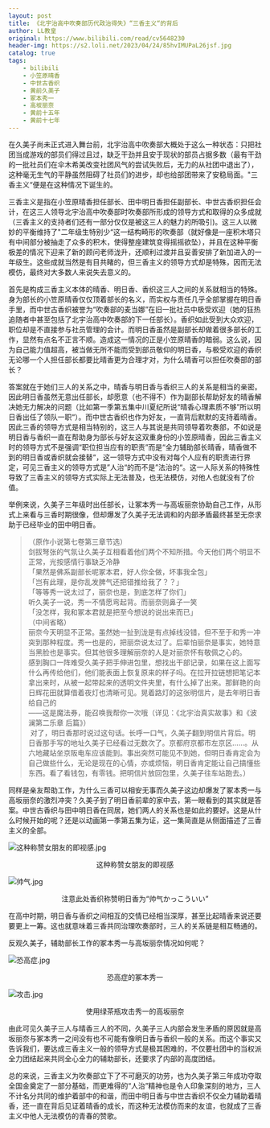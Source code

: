 ```yaml
---
layout: post
title: 《北宇治高中吹奏部历代政治得失》“三香主义“的背后
author: LL教皇
original: https://www.bilibili.com/read/cv5648230
header-img: https://s2.loli.net/2023/04/24/85hvIMUPaL26jsf.jpg
catalog: true
tags:
    - bilibili
    - 小笠原晴香
    - 中世古香织
    - 黄前久美子
    - 冢本秀一
    - 高坂丽奈
    - 黄前十五年
    - 黄前十七年
---
```


在久美子尚未正式进入舞台前，北宇治高中吹奏部大概处于这么一种状态：只把社团当成游戏的部员们得过且过，缺乏干劲并且安于现状的部员占据多数（最有干劲的一批社员们在伞木希美改变社团风气的尝试失败后，无力的从社团中退出了），这种毫无生气的平静虽然阻碍了社员们的进步，却也给部团带来了安稳局面。"三香主义“便是在这种情况下诞生的。

三香主义是指在小笠原晴香担任部长、田中明日香担任副部长、中世古香织担任会计，在这三人领导北宇治高中吹奏部时吹奏部所形成的领导方式和取得的众多成就（三香主义的支持者们还有一部分仅仅是被这三人的魅力的所吸引)。这三人以微妙的平衡维持了"二年级生特别少“这一结构畸形的吹奏部（就好像是一座积木塔只有中间部分被抽走了众多的积木，使得整座建筑变得摇摇欲坠），并且在这种平衡极差的情况下迎来了新的顾问老师泷升，还顺利过渡并且妥善安排了新加进入的一年级生。这些成就当然是有目共睹的，但三香主义的领导方式却是特殊，因而无法模仿，最终对大多数人来说失去意义的。

首先是构成三香主义本体的晴香、明日香、香织这三人之间的关系就相当的特殊。身为部长的小笠原晴香仅仅顶着部长的名义，而实权与责任几乎全部掌握在明日香手里，而中世古香织被誉为“吹奏部的麦当娜”在旧一批社员中极受欢迎（她的狂热追随者中甚至包括了北宇治高中吹奏部的下一任部长）。香织如此受到大众欢迎，职位却是不直接参与社员管理的会计。而明日香虽然是副部长却做着很多部长的工作，显然有点名不正言不顺。造成这一情况的正是小笠原晴香的暗弱。这么说，因为自己能力值超高，被当做无所不能而受到部员敬仰的明日香，与极受欢迎的香织无论哪一个人担任部长都要比晴香更为合理才对，为什么晴香可以担任吹奏部的部长？

答案就在于她们三人的关系之中，晴香与明日香与香织三人的关系是相当的亲密。因此明日香虽然无意出任部长，却愿意（也不得不）作为副部长帮助好友的晴香解决她无力解决的问题（比如第一季第五集中川夏纪所说“晴香心理素质不够”所以明日香出任了领队一职“）。而中世古香织也作为好友，一直背后默默的支持着晴香。因此三香的领导方式是相当特别的，这三人与其说是共同领导着吹奏部，不如说是明日香与香织一直在帮助身为部长与好友这双重身份的小笠原晴香，因此三香主义时的领导方式不是强调“职位担当应有的职责”而是“全力辅助部长晴香，晴香做不到的明日香或香织就会接替“，这一领导方式中没有对每个人应有的职责进行界定，可见三香主义的领导方式是”人治“的而不是”法治的“。这一人际关系的特殊性导致了三香主义的领导方式实际上无法普及，也无法模仿，对他人也就没有了价值。

举例来说，久美子三年级时出任部长，让冢本秀一与高坂丽奈协助自己工作，从形式上来看与三香时期很像，但却爆发了久美子无法调和的内部矛盾最终甚至无奈求助于已经毕业的田中明日香。

> （原作小说第七卷第三章节选）  
> 剑拔弩张的气氛让久美子互相看着他们两个不知所措。今天他们两个明显不正常，光按感情行事缺乏冷静  
>「果然是佛系副部长呢冢本君，好人你全做，坏事我全包」  
>「岂有此理，是你乱发脾气还把错推给我了？？」  
>「等等秀一说太过了，丽奈也是，到底怎样了你们」  
> 听久美子一说，秀一不情愿弯起背。而丽奈则鼻子一笑  
>「没怎样，我和冢本君就是把至今想说的说出来而已」    
> （中间省略）  
> 丽奈今天明显不正常。虽然她一扯到泷是有点掉线没错，但不至于和秀一冲突到那种程度。秀一也是的，把丽奈说太过了。后辈怕丽奈是事实，她特意当黑脸也是事实。但其他很多理解丽奈的人是对丽奈怀有敬佩之心的。  
> 感到胸口一阵难受久美子把手伸进包里，想找出干部记录，如果在这上面写什么再传给他们，他们能表面上恢复原来的样子吗。在拉开拉链想把笔记本拿出来时，从被一起带起来的透明文件夹里，有什么掉了出来。那鲜艳的向日辉花田就算借着夜灯也清晰可见。晃着路灯的这张明信片，是去年明日香给自己的  
> ——这是魔法券，能召唤我帮你一次哦（详见：《北宇治真实故事》和《波澜第二乐章 后篇》）  
> 对了，明日香那时说过这句话。长呼一口气，久美子翻到明信片背后。明日香那手写的地址久美子已经看过无数次了。京都府京都市左京区……。从六地藏站坐京阪电车应该能到。事出突然可能见不到她，但明日香肯定会为自己做些什么，无论是现在的心情，亦或烦恼，明日香肯定能让自己搞懂些东西。看了看钱包，有零钱。把明信片放回包里，久美子往车站跑去。）

同样是亲友帮助工作，为什么三香可以相安无事而久美子这边却爆发了冢本秀一与高坂丽奈的激烈冲突？久美子到了明日香前辈的家中去，第一眼看到的其实就是答案。中世古香织与田中明日香在同居，她们两人的关系也是如此的要好。这是从什么时候开始的呢？还是以动画第一季第五集为证，这一集简直是从侧面描述了三香主义的全部。

![这种称赞女朋友的即视感.jpg](https://s2.loli.net/2023/04/24/UpRizqXjweFb54B.jpg)
<div style="text-align:center">
    <span>这种称赞女朋友的即视感</span>
</div>

![帅气.jpg](https://s2.loli.net/2023/04/24/QgY3ps2Gla7jhMb.jpg)
<div style="text-align:center">
    <span>注意此处香织称赞明日香为“帅气かっこういい”</span>
</div>

在高中时期，明日香与香织之间相互的交情已经相当深厚，甚至比起晴香来说还要要更上一筹。这也就意味着三香共同治理吹奏部时，三人的关系链是相互畅通的。

反观久美子，辅助部长工作的冢本秀一与高坂丽奈情况如何呢？

![恐高症.jpg](https://s2.loli.net/2023/04/24/7QthdjGBVIm8eH1.jpg)
<div style="text-align:center">
    <span>恐高症的冢本秀一</span>
</div>

![攻击.jpg](https://s2.loli.net/2023/04/24/WqicSjnEOBZN5kw.jpg)
<div style="text-align:center">
    <span>使用绿茶瓶攻击秀一的高坂丽奈</span>
</div>

由此可见久美子三人与晴香三人的不同，久美子三人内部会发生矛盾的原因就是高坂丽奈与冢本秀一之间没有也不可能有像明日香与香织一般的关系。而这个事实又告诉我们，要达成三香主义一般的领导方式是极其困难的，不仅要社团中的当权派全力团结起来共同全心全力的辅助部长，还要求了内部的高度团结。

总的来说，三香主义为吹奏部立下了不可磨灭的功劳，也为久美子第三年成功夺取全国金奠定了一部分基础，而更难得的“人治”精神也是令人印象深刻的地方，三人不计名分共同的维护着部中的和谐，而田中明日香与中世古香织不仅全力辅助着晴香，还一直在背后见证着晴香的成长，而这种无法模仿而来的友谊，也就成了三香主义中他人无法模仿的青春的赞歌。
